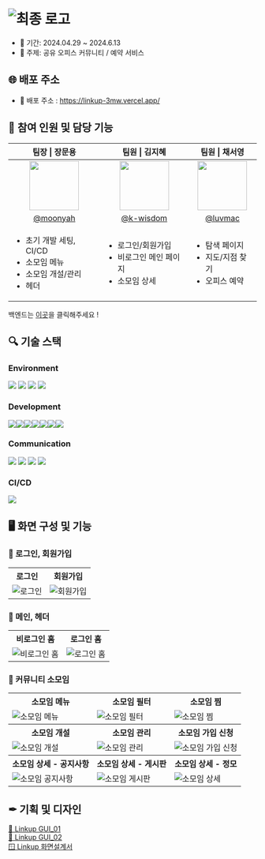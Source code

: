 # ![최종 로고](https://github.com/Linkup-3mw/frontend/assets/51106050/553f9bfb-2bfc-4e19-a167-e7930af6826a)

- 📅 기간: 2024.04.29 ~ 2024.6.13
- 🏢 주제: 공유 오피스 커뮤니티 / 예약 서비스

## 🌐 배포 주소

- 🔗 배포 주소 : https://linkup-3mw.vercel.app/

## 👥 참여 인원 및 담당 기능

<table>
  <thead>
    <tr>
      <th align="center"> 팀장 | 장문용 </th>
      <th align="center"> 팀원 | 김지혜 </th>
      <th align="center"> 팀원 | 채서영 </th>
    </tr>
  </thead>
  <tbody>
    <tr>
      <td align="center">
        <a target="_blank" rel="noopener noreferrer nofollow" href="https://github.com/moonyah">
          <img src="https://avatars.githubusercontent.com/u/51106050?v=4" width="100" style="max-width: 100%;">
        </a>
      </td>
      <td align="center">
        <a target="_blank" rel="noopener noreferrer nofollow" href="https://github.com/k-wisdom">
          <img src="https://avatars.githubusercontent.com/u/122950644?v=4" width="100" style="max-width: 100%;">
        </a>
      </td>
      <td align="center">
        <a target="_blank" rel="noopener noreferrer nofollow" href="https://github.com/luvmac">
          <img src="https://avatars.githubusercontent.com/u/106741161?v=4" width="100" style="max-width: 100%;">
        </a>
      </td>
    </tr>
    <tr>
      <td align="center">
        <a href="https://github.com/moonyah">@moonyah</a>
      </td>
      <td align="center">
         <a href="https://github.com/k-wisdom">@k-wisdom</a>
      </td>
      <td align="center">
        <a href="https://github.com/luvmac">@luvmac</a>
      </td>
    </tr>
    <tr>
      <td>
        <ul>
          <li>초기 개발 세팅, CI/CD</li>
          <li>소모임 메뉴</li>
          <li>소모임 개설/관리</li>
          <li>헤더</li>
        </ul>
      </td>
      <td>
        <ul>
        <li>로그인/회원가입</li>
          <li>비로그인 메인 페이지</li>
          <li>소모임 상세</li>
        </ul>
      </td>
      <td>
        <ul>
          <li>탐색 페이지</li>
          <li>지도/지점 찾기</li>
          <li>오피스 예약</li>
        </ul>
      </td>
    </tr>
  </tbody>
</table>

백엔드는 [이곳](https://github.com/Linkup-3mw/backend)을 클릭해주세요 !

## 🔍️ 기술 스택

### Environment

<div>
<img src="https://img.shields.io/badge/github-181717?style=for-the-badge&logo=github&logoColor=white" />
<img src="https://img.shields.io/badge/git-F05032?style=for-the-badge&logo=git&logoColor=white" />
<img src="https://img.shields.io/badge/ESLint-4B3263?style=for-the-badge&logo=eslint&logoColor=white" />
 <img src="https://img.shields.io/badge/Prettier-F7B93E?logo=prettier&logoColor=black&style=for-the-badge"/
</div>

### Development

<div style="display: flex;">
  <img src="https://img.shields.io/badge/react-%2320232a?style=for-the-badge&logo=react&logoColor=%2361DAFB" />
    <img src="https://img.shields.io/badge/Next.js-000000?style=for-the-badge&logo=Next.js&logoColor=white" />
  <img src="https://img.shields.io/badge/typescript-%23007ACC.svg?style=for-the-badge&logo=typescript&logoColor=white" />
  <img src="https://img.shields.io/badge/Tailwind CSS-06B6D4?style=for-the-badge&logo=tailwindcss&logoColor=white"/>
  <img src="https://img.shields.io/badge/recoil-007AF4?style=for-the-badge&logo=recoil&logoColor=black"/>
  <img src="https://img.shields.io/badge/Axios-5A29E4?style=for-the-badge&logo=axios&logoColor=white">
<img src="https://img.shields.io/badge/react query-FF4154?style=for-the-badge&logo=reactquery&logoColor=black" />
</div>

### Communication

<div>
 <img src="https://img.shields.io/badge/github-181717?style=for-the-badge&logo=github&logoColor=white" />
 <img src="https://img.shields.io/badge/Slack-4A154B?style=for-the-badge&logo=Slack&logoColor=white" />
 <img src="https://img.shields.io/badge/notion-9266CC?style=for-the-badge&logo=notion&logoColor=white" />
<img src="https://img.shields.io/badge/figma-F24E1E?style=for-the-badge&logo=figma&logoColor=white" />

</div>

### CI/CD

<img src="https://img.shields.io/badge/Vercel-000000?style=for-the-badge&logo=Vercel&logoColor=white" />

## 🖥️ 화면 구성 및 기능

### 📌 로그인, 회원가입

<div align="center">
  <table>
    <tr align="center">
      <th>로그인</th>
      <th>회원가입</th>
    </tr>
    <tr>
      <td><img src="https://github.com/Linkup-3mw/frontend/assets/122950644/3213a665-f5f4-4317-b7c9-1c7207ac90d5"alt="로그인"></td>
      <td><img src="https://github.com/Linkup-3mw/frontend/assets/122950644/764f0340-81cb-4d4d-bf55-9c04bf1fe000"alt="회원가입"></td>
    </tr>
  </table>
</div>

### 📌 메인, 헤더

<div align="center">
  <table>
    <tr align="center">
      <th>비로그인 홈</th>
      <th>로그인 홈</th>
    </tr>
    <tr>
      <td><img src="https://github.com/Yanol-Market/frontend/assets/51106050/91b2d73c-ba54-4a1b-8d19-e596352abc5e" alt="비로그인 홈"></td>
      <td><img src="https://github.com/Yanol-Market/frontend/assets/51106050/9b8e0586-a242-4370-a356-cf3b3801b049"alt="로그인 홈"></td>
    </tr>
  </table>
</div>

### 📌 커뮤니티 소모임

<div align="center">
  <table>
    <tr align="center">
      <th>소모임 메뉴</th>
      <th>소모임 필터</th>
      <th>소모임 찜</th>
    </tr>
    <tr>
      <td><img src="https://github.com/Yanol-Market/frontend/assets/51106050/ae44947e-6e4e-4425-b405-4d4a43903d5f" alt="소모임 메뉴"></td>
      <td><img src="https://github.com/Yanol-Market/frontend/assets/51106050/a0b333e7-f820-45c5-a3a0-cc7aa36e42ef"alt="소모임 필터"></td>
      <td><img src="https://github.com/Yanol-Market/frontend/assets/51106050/c277679a-284c-4997-9917-bee0674befc3"alt="소모임 찜"></td>
    </tr>
    <tr align="center">
      <th>소모임 개설</th>
      <th>소모임 관리</th>
      <th>소모임 가입 신청</th>
    </tr>
    <tr>
      <td><img src="https://github.com/Yanol-Market/frontend/assets/51106050/88c93ac3-8414-474f-a844-b36ff890d0ca" alt="소모임 개설"></td>
      <td><img src="https://github.com/Yanol-Market/frontend/assets/51106050/ab499b1d-8a2a-4084-b098-331fe121aabc" alt="소모임 관리"></td>
      <td><img src="https://github.com/Yanol-Market/frontend/assets/51106050/847926e4-da3a-4778-b41e-c4fdfd37401c" alt="소모임 가입 신청"></td>
    </tr>
    <tr align="center">
      <th>소모임 상세 - 공지사항</th>
      <th>소모임 상세 - 게시판</th>
      <th>소모임 상세 - 정모</th>
    </tr>
    <tr>
      <td><img src="https://github.com/Linkup-3mw/frontend/assets/122950644/01e0ccd2-57dc-4540-a0b0-f3f5b2a35caa" alt="소모임 공지사항"></td>
      <td><img src="https://github.com/Linkup-3mw/frontend/assets/122950644/f7a59676-8a95-48b4-bf69-4e7c4355828f" alt="소모임 게시판"></td>
      <td><img src="https://github.com/Linkup-3mw/frontend/assets/122950644/1b95f0dc-9430-4c26-925d-e249fe8ca23e" alt="소모임 상세"></td>
    </tr>    
  </table>
</div>

## ✒ 기획 및 디자인

[🎨 Linkup GUI_01](https://www.figma.com/design/thyKkovyfR9T88oQLTJwNL/3%EC%A1%B0?node-id=1460-74476&t=c68XXYpCisSxdiey-0) <br/>
[🎨 Linkup GUI_02](https://www.figma.com/design/thyKkovyfR9T88oQLTJwNL/3%EC%A1%B0?node-id=1460-74476&t=c68XXYpCisSxdiey-0) <br/>
[🪟 Linkup 화면설계서](https://www.figma.com/design/thyKkovyfR9T88oQLTJwNL/3%EC%A1%B0?node-id=944-20118&t=c68XXYpCisSxdiey-0)
